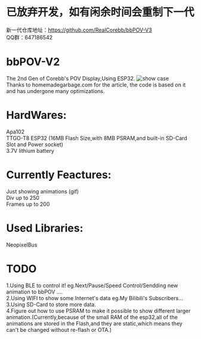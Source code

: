 # 已放弃开发，如有闲余时间会重制下一代
新一代仓库地址：https://github.com/RealCorebb/bbPOV-V3  
QQ群：647186542    
# bbPOV-V2
The 2nd Gen of Corebb's POV Display,Using ESP32.
![show case](https://raw.githubusercontent.com/RealCorebb/bbPOV-V2/master/image/first.gif)<br/>
Thanks to homemadegarbage.com for the article, the code is based on it and has undergone many optimizations.

# HardWares:
Apa102<br/>
TTGO-T8 ESP32  (16MB Flash Size,with 8MB PSRAM,and built-in SD-Card Slot and Power socket)<br/>
3.7V lithium battery

# Currently Feactures:
Just showing animations (gif)<br/>
Div up to 250<br/>
Frames up to 200<br/>


# Used Libraries:
NeopixelBus

# TODO
1.Using BLE to control it! eg.Next/Pause/Speed Control/Sendding new animation to bbPOV ....<br/>
2.Using WIFI to show some Internet's data   eg.My Bilibili's Subscribers...<br/>
3.Using SD-Card to store more data.<br/>
4.Figure out how to use PSRAM to make it possible to show different larger animation.(Currently,because of the small RAM of the esp32,all of the animations are stored in the Flash,and they are static,which means they can't be changed without re-flash or OTA.) 
